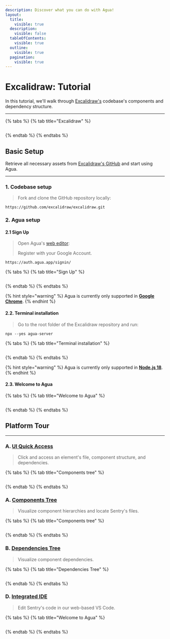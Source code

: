 ```yaml
---
description: Discover what you can do with Agua!
layout:
  title:
    visible: true
  description:
    visible: false
  tableOfContents:
    visible: true
  outline:
    visible: true
  pagination:
    visible: true
---
```


# Excalidraw: Tutorial

In this tutorial, we'll walk through [Excalidraw's](https://excalidraw.com/) codebase's components and dependency structure.

***



{% tabs %}
{% tab title="Excalidraw" %}
<figure><img src="../.gitbook/assets/Sentry-Reduced.png" alt=""><figcaption></figcaption></figure>
{% endtab %}
{% endtabs %}



## Basic Setup

Retrieve all necessary assets from [Excalidraw's GitHub](https://github.com/excalidraw/excalidraw) and start using Agua.

***



### 1. Codebase setup[​](https://docs.agua.dev/installation#1-codebase-setup) <a href="#id-1-codebase-setup" id="id-1-codebase-setup"></a>

> Fork and clone the GitHub repository locally:

```
https://github.com/excalidraw/excalidraw.git
```



### 2. Agua setup[​](https://docs.agua.dev/installation#2-agua-setup) <a href="#id-2-agua-setup" id="id-2-agua-setup"></a>



#### 2.1 Sign Up

> Open Agua's [web editor](https://auth.agua.app/signin/):
>
> Register with your Google Account.&#x20;

```
https://auth.agua.app/signin/
```

{% tabs %}
{% tab title="Sign Up" %}
<figure><img src="../.gitbook/assets/Agua-Sign-Up-Reduced.png" alt=""><figcaption></figcaption></figure>
{% endtab %}
{% endtabs %}

{% hint style="warning" %}
Agua is currently only supported in [**Google Chrome**](https://www.google.com/intl/es-419/chrome/).
{% endhint %}



#### 2.2. Terminal installation[​](https://docs.agua.dev/installation#21-terminal-installation) <a href="#id-21-terminal-installation" id="id-21-terminal-installation"></a>

> Go to the root folder of the Excalidraw repository and run:

```
npx --yes agua-server
```

{% tabs %}
{% tab title="Terminal installation" %}
<figure><img src="../.gitbook/assets/Agua-Install-Reduced.png" alt=""><figcaption></figcaption></figure>
{% endtab %}
{% endtabs %}

{% hint style="warning" %}
Agua is currently only supported in [**Node.js 18**](https://nodejs.org/en/download).
{% endhint %}



#### 2.3. Welcome to Agua <a href="#id-23-folder-selection" id="id-23-folder-selection"></a>

{% tabs %}
{% tab title="Welcome to Agua" %}
<figure><img src="../.gitbook/assets/Component-List-Reduced.png" alt=""><figcaption></figcaption></figure>
{% endtab %}
{% endtabs %}



## Platform Tour[​](https://docs.agua.dev/installation#3-platform-tour) <a href="#id-3-platform-tour" id="id-3-platform-tour"></a>

***

### A. [UI Quick Access](../basics/ui-picker.md)

> Click and access an element's file, component structure, and dependencies.

{% tabs %}
{% tab title="Components tree" %}
<figure><img src="../.gitbook/assets/Component-Tree-Reduced.png" alt=""><figcaption></figcaption></figure>
{% endtab %}
{% endtabs %}



### A. [Components Tree](../basics/components-tree.md)

> Visualize component hierarchies and locate Sentry's files.

{% tabs %}
{% tab title="Components tree" %}
<figure><img src="../.gitbook/assets/Component-Tree-Reduced.png" alt=""><figcaption></figcaption></figure>
{% endtab %}
{% endtabs %}



### B. [Dependencies Tree](../basics/dependencies-tree.md)

> Visualize component dependencies.

{% tabs %}
{% tab title="Dependencies Tree" %}
<figure><img src="../.gitbook/assets/Dependency-Tree-Reduced.png" alt=""><figcaption></figcaption></figure>
{% endtab %}
{% endtabs %}



### D. [Integrated IDE](broken-reference)

> Edit Sentry's code in our web-based VS Code.

{% tabs %}
{% tab title="Welcome to Agua" %}
<figure><img src="../.gitbook/assets/Integrated-IDE-Reduced.png" alt=""><figcaption></figcaption></figure>
{% endtab %}
{% endtabs %}

